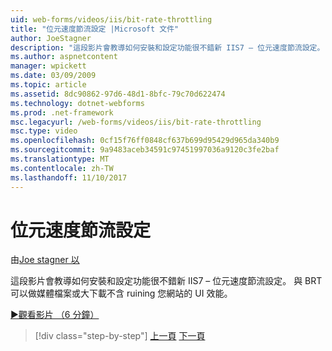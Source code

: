 ```yaml
---
uid: web-forms/videos/iis/bit-rate-throttling
title: "位元速度節流設定 |Microsoft 文件"
author: JoeStagner
description: "這段影片會教導如何安裝和設定功能很不錯新 IIS7 – 位元速度節流設定。 您可以使用 BRT 做媒體檔案或大下載 withou..."
ms.author: aspnetcontent
manager: wpickett
ms.date: 03/09/2009
ms.topic: article
ms.assetid: 8dc90862-97d6-48d1-8bfc-79c70d622474
ms.technology: dotnet-webforms
ms.prod: .net-framework
msc.legacyurl: /web-forms/videos/iis/bit-rate-throttling
msc.type: video
ms.openlocfilehash: 0cf15f76ff0848cf637b699d95429d965da340b9
ms.sourcegitcommit: 9a9483aceb34591c97451997036a9120c3fe2baf
ms.translationtype: MT
ms.contentlocale: zh-TW
ms.lasthandoff: 11/10/2017
---
```

<a name="bit-rate-throttling"></a>位元速度節流設定
====================
由[Joe stagner 以](https://github.com/JoeStagner)

這段影片會教導如何安裝和設定功能很不錯新 IIS7 – 位元速度節流設定。 與 BRT 可以做媒體檔案或大下載不含 ruining 您網站的 UI 效能。

[&#9654;觀看影片 （6 分鐘）](https://channel9.msdn.com/Blogs/ASP-NET-Site-Videos/bit-rate-throttling)

>[!div class="step-by-step"]
[上一頁](installing-ftp7.md)
[下一頁](iis7-playlists.md)
